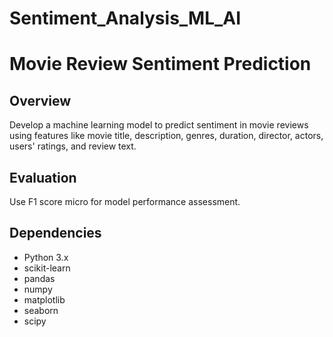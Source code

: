 # Sentiment_Analysis_ML_AI

# Movie Review Sentiment Prediction

## Overview

Develop a machine learning model to predict sentiment in movie reviews using features like movie title, description, genres, duration, director, actors, users' ratings, and review text.

## Evaluation

Use F1 score micro for model performance assessment.

## Dependencies

- Python 3.x
- scikit-learn
- pandas
- numpy
- matplotlib
- seaborn
- scipy
